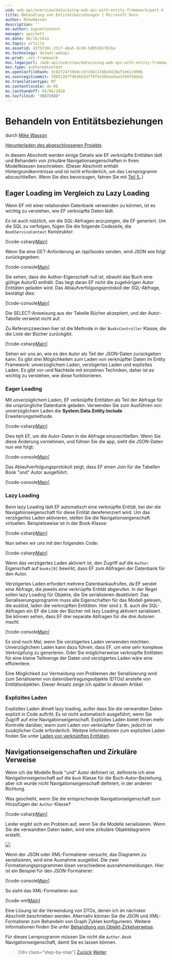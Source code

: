 ```yaml
---
uid: web-api/overview/data/using-web-api-with-entity-framework/part-4
title: Behandlung von Entitätsbeziehungen | Microsoft Docs
author: MikeWasson
description: ''
ms.author: aspnetcontent
manager: wpickett
ms.date: 06/16/2014
ms.topic: article
ms.assetid: d2f5710c-23c7-40a5-9cd9-5d0516570cba
ms.technology: dotnet-webapi
ms.prod: .net-framework
msc.legacyurl: /web-api/overview/data/using-web-api-with-entity-framework/part-4
msc.type: authoredcontent
ms.openlocfilehash: 3c82724739b8ccb7c6b13788a5420af1e61c990b
ms.sourcegitcommit: f8852267f463b62d7f975e56bea9aa3f68fbbdeb
ms.translationtype: MT
ms.contentlocale: de-DE
ms.lasthandoff: 04/06/2018
ms.locfileid: "30872688"
---
```

<a name="handling-entity-relations"></a>Behandeln von Entitätsbeziehungen
====================
durch [Mike Wasson](https://github.com/MikeWasson)

[Herunterladen des abgeschlossenen Projekts](https://github.com/MikeWasson/BookService)

In diesem Abschnitt werden einige Details wie EF verknüpfte Entitäten lädt und Behandeln von zirkuläre Navigationseigenschaften in Ihren Modellklassen beschrieben. (Dieser Abschnitt enthält Hintergrundkenntnisse und ist nicht erforderlich, um das Lernprogramm abzuschließen. Wenn Sie dies bevorzugen, fahren Sie mit [Teil 5.](part-5.md).)

## <a name="eager-loading-versus-lazy-loading"></a>Eager Loading im Vergleich zu Lazy Loading

Wenn EF mit einer relationalen Datenbank verwenden zu können, ist es wichtig zu verstehen, wie EF verknüpfte Daten lädt.

Es ist auch nützlich, um die SQL-Abfragen anzuzeigen, die EF generiert. Um die SQL zu verfolgen, fügen Sie die folgende Codezeile, die `BookServiceContext` Konstruktor:

[!code-csharp[Main](part-4/samples/sample1.cs)]

Wenn Sie eine GET-Anforderung an /api/books senden, wird JSON wie folgt zurückgegeben:

[!code-console[Main](part-4/samples/sample2.cmd)]

Sie sehen, dass die Author-Eigenschaft null ist, obwohl das Buch eine gültige AutorID enthält. Das liegt daran EF nicht die zugehörigen Autor Entitäten geladen wird. Das Ablaufverfolgungsprotokoll der SQL-Abfrage, bestätigt dies:

[!code-console[Main](part-4/samples/sample3.sql)]

Die SELECT-Anweisung aus der Tabelle Bücher akzeptiert, und der Autor-Tabelle verweist nicht auf.

Zu Referenzzwecken hier ist die Methode in der `BooksController` Klasse, die die Liste der Bücher zurückgibt.

[!code-csharp[Main](part-4/samples/sample4.cs)]

Sehen wir uns an, wie es den Autor als Teil der JSON-Daten zurückgeben kann. Es gibt drei Möglichkeiten zum Laden von verknüpfter Daten im Entity Framework: unverzüglichem Laden, verzögertes Laden und explizites Laden. Es gibt vor-und Nachteile mit einzelnen Techniken, daher ist es wichtig zu verstehen, wie diese funktionieren.

### <a name="eager-loading"></a>Eager Loading

Mit *unverzüglichem Laden*, EF verknüpfte Entitäten als Teil der Abfrage für die ursprüngliche Datenbank geladen. Verwenden Sie zum Ausführen von unverzüglichem Laden die **System.Data.Entity.Include** Erweiterungsmethode.

[!code-csharp[Main](part-4/samples/sample5.cs)]

Dies teilt EF, um die Autor-Daten in die Abfrage einzuschließen. Wenn Sie diese Änderung vornehmen, und führen Sie die app, sieht die JSON-Daten nun wie folgt:

[!code-console[Main](part-4/samples/sample6.cmd)]

Das Ablaufverfolgungsprotokoll zeigt, dass EF einen Join für die Tabellen Book "und" Autor ausgeführt.

[!code-console[Main](part-4/samples/sample7.cmd)]

### <a name="lazy-loading"></a>Lazy Loading

Beim lazy Loading lädt EF automatisch eine verknüpfte Entität, bei der die Navigationseigenschaft für diese Entität dereferenziert wird. Um das verzögertes Laden aktivieren, stellen Sie die Navigationseigenschaft virtuellen. Beispielsweise ist in der Book-Klasse:

[!code-csharp[Main](part-4/samples/sample8.cs?highlight=6)]

Nun sehen wir uns mit den folgenden Code:

[!code-csharp[Main](part-4/samples/sample9.cs)]

Wenn das verzögertes Laden aktiviert ist, den Zugriff auf die `Author` Eigenschaft auf `books[0]` bewirkt, dass EF zum Abfragen der Datenbank für den Autor.

Verzögertes Laden erfordert mehrere Datenbankaufrufen, da EF sendet eine Abfrage, die jeweils eine verknüpfte Entität abgerufen. In der Regel sollen lazy Loading für Objekte, die Sie serialisieren deaktiviert. Das Serialisierungsprogramm muss alle Eigenschaften für das Modell gelesen, die auslöst, laden die verknüpften Entitäten. Hier sind z. B. auch die SQL-Abfragen ein EF die Liste der Bücher mit lazy Loading aktiviert serialisiert. Sie können sehen, dass EF drei separate Abfragen für die drei Autoren macht.

[!code-console[Main](part-4/samples/sample10.sql)]

Es sind noch Mal, wenn Sie verzögertes Laden verwenden möchten. Unverzüglichem Laden kann dazu führen, dass EF, um eine sehr komplexe Verknüpfung zu generieren. Oder Sie möglicherweise verknüpfte Entitäten für eine kleine Teilmenge der Daten und verzögertes Laden wäre eine effizientere.

Eine Möglichkeit zur Vermeidung von Problemen der Serialisierung wird zum Serialisieren von datenübertragungsobjekte (DTOs) anstelle von Entitätsobjekten. Dieser Ansatz zeige ich später in diesem Artikel.

### <a name="explicit-loading"></a>Explizites Laden

Explizites Laden ähnelt lazy loading, außer dass Sie die verwandten Daten explizit in Code auftritt; Es ist nicht automatisch ausgeführt, wenn Sie Zugriff auf eine Navigationseigenschaft. Explizites Laden bietet Ihnen mehr Kontrolle darüber, wann zum Laden von verknüpfter Daten, jedoch ist zusätzlicher Code erforderlich. Weitere Informationen zum expliziten Laden finden Sie unter [Laden von verknüpften Entitäten](https://msdn.microsoft.com/data/jj574232#explicit).

## <a name="navigation-properties-and-circular-references"></a>Navigationseigenschaften und Zirkuläre Verweise

Wenn ich die Modelle Book "und" Autor definiert ist, definierte ich eine Navigationseigenschaft auf die `Book` Klasse für die Buch-Autor-Beziehung, aber ich wurde nicht Navigationseigenschaft definiert, in der anderen Richtung.

Was geschieht, wenn Sie die entsprechende Navigationseigenschaft zum Hinzufügen der `Author` Klasse?

[!code-csharp[Main](part-4/samples/sample11.cs?highlight=7)]

Leider ergibt sich ein Problem auf, wenn Sie die Modelle serialisieren. Wenn Sie die verwandten Daten laden, wird eine zirkuläre Objektdiagramm erstellt.

![](part-4/_static/image1.png)

Wenn der JSON oder XML-Formatierer versucht, das Diagramm zu serialisieren, wird eine Ausnahme ausgelöst. Die zwei Formatierungsprogrammen lösen verschiedene ausnahmemeldungen. Hier ist ein Beispiel für den JSON-Formatierer:

[!code-console[Main](part-4/samples/sample12.cmd)]

So sieht das XML-Formatierer aus:

[!code-xml[Main](part-4/samples/sample13.xml)]

Eine Lösung ist die Verwendung von DTOs, denen ich im nächsten Abschnitt beschrieben werden. Alternativ können Sie die JSON und XML-Formatierer zum Behandeln von Graph Zyklen konfigurieren. Weitere Informationen finden Sie unter [Behandlung von Objekt-Zirkelverweise](../../formats-and-model-binding/json-and-xml-serialization.md#handling_circular_object_references).

Für dieses Lernprogramm müssen Sie nicht die `Author.Book` Navigationseigenschaft, damit Sie es lassen können.

> [!div class="step-by-step"]
> [Zurück](part-3.md)
> [Weiter](part-5.md)
